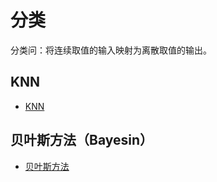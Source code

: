 # 分类

分类问：将连续取值的输入映射为离散取值的输出。

## KNN

- [KNN](mix/knn.md)

## 贝叶斯方法（Bayesin）

- [贝叶斯方法](classification/bayesin.md)


